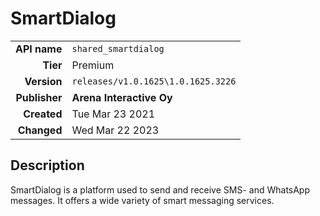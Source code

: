 # SmartDialog
| | |
|-:|-|
|**API name**|`shared_smartdialog`|
|**Tier**|Premium|
|**Version**|`releases/v1.0.1625\1.0.1625.3226`|
|**Publisher**|**Arena Interactive Oy**|
|**Created**|Tue Mar 23 2021|
|**Changed**|Wed Mar 22 2023|

## Description
SmartDialog is a platform used to send and receive SMS- and WhatsApp messages. It offers a wide variety of smart messaging services.
